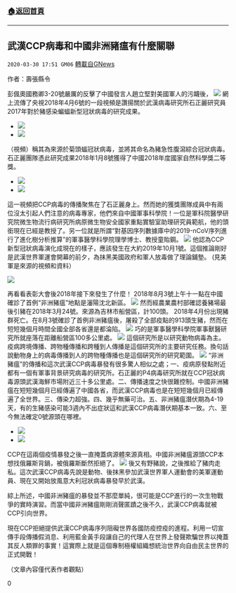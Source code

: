 ###  [:house:返回首頁](https://github.com/ourhimalayas/txt)
---

## 武漢CCP病毒和中國非洲豬瘟有什麼關聯
`2020-03-30 17:51 GM06` [轉載自GNews](https://gnews.org/zh-hant/157482/)

作者：壽張縣令

彭偑奧國務卿3-20號嚴厲的反擊了中國發言人趙立堅對美國軍人的污衊後，
![](https://s3-ap-northeast-1.amazonaws.com/news.guo.offload.media/wp-content/uploads/2020/03/30174054/1-155.png)
網上流傳了央視2018年4月6號的一段視頻是讚揚關於武漢病毒研究所石正麗研究員2017年對於豬感染蝙蝠新型冠狀病毒的研究成果。

- ![](https://s3-ap-northeast-1.amazonaws.com/news.guo.offload.media/wp-content/uploads/2020/03/30174016/2-109.png)
- ![](https://s3-ap-northeast-1.amazonaws.com/news.guo.offload.media/wp-content/uploads/2020/03/30174039/3-2-32.png)


（視頻）稱其為來源於菊頭蝠冠狀病毒，並將其命名為豬急性腹瀉綜合冠狀病毒。石正麗團隊憑此研究成果2018年1月8號獲得了中國2018年度國家自然科學獎二等獎。

- ![](https://s3-ap-northeast-1.amazonaws.com/news.guo.offload.media/wp-content/uploads/2020/03/30174339/5-45.png)
- ![](https://s3-ap-northeast-1.amazonaws.com/news.guo.offload.media/wp-content/uploads/2020/03/30174306/34-2.png)


這一視頻把CCP病毒的傳播聚焦在了石正麗身上。然而她的獲獎團隊成員中有兩位沒太引起人們注意的病毒專家，他們來自中國軍事科學院！一位是軍科院醫學研究院微生物流行病研究所病原微生物安全國家重點實驗室助理研究員範航，他的頭銜現在已經是教授了。另一位就是所謂“對基因序列數據庫中的2019-nCoV序列進行了進化樹分析推算”的軍事醫學科學院理學博士、教授童貽鋼。
![](https://s3-ap-northeast-1.amazonaws.com/news.guo.offload.media/wp-content/uploads/2020/03/30174250/6-41.png)
他認為CCP新型冠狀病毒演化成現在的樣子，應該發生在大約2019年10月1號。這個推論剛好是武漢世界軍運會開幕的前夕，為抹黑美國政府和軍人放毒做了理論鋪墊。 (見美軍是來源的視頻和資料）

![](https://s3-ap-northeast-1.amazonaws.com/news.guo.offload.media/wp-content/uploads/2020/03/30174329/7-2-16.png)

再看看表彰大會後2018年接下來發生了什麼！ 2018年8月3號上午十一點在中國確診了首例“非洲豬瘟”地點是瀋陽沈北新區。
![](https://s3-ap-northeast-1.amazonaws.com/news.guo.offload.media/wp-content/uploads/2020/03/30174502/8-24.png)
然而經農業農村部確認養豬場最後引豬在2018年3月24號。來源為吉林市船營區，計100頭。 2018年4月份出現豬群死亡。在8月3號確診了首例非洲豬瘟後，屠殺了全部疫點的913頭生豬，然而在短短幾個月時間全國全部各省還是都淪陷。
![](https://s3-ap-northeast-1.amazonaws.com/news.guo.offload.media/wp-content/uploads/2020/03/30174521/9-8.jpg)
巧的是軍事醫學科學院軍事獸醫研究所就座落在距離船營區100多公里處。
![](https://s3-ap-northeast-1.amazonaws.com/news.guo.offload.media/wp-content/uploads/2020/03/30174718/11-24.png)
這個研究所是以研究動物病毒為主。疫病跨境傳播、跨物種傳播和跨種到人傳播是這個研究所的主要研究任務。換句話說動物身上的病毒傳播到人的跨物種傳播也是這個硏究所的研究範圍。
![](https://s3-ap-northeast-1.amazonaws.com/news.guo.offload.media/wp-content/uploads/2020/03/30174704/12-12.png)
“非洲豬瘟”的傳播和這次武漢CCP病毒暴發有很多驚人相似之處；一、疫病原發點附近都有一個有軍事背景研究病毒的研究所。石正麗的P4病毒研究所就在CCP冠狀病毒源頭武漢海鮮市場附近三十多公里處。二、傳播速度之快很難控制。中國非洲豬瘟在短短幾個月已經傳遍了中國各省，而武漢CCP病毒也是在短短幾個月已經傳遍了全世界。三、傳染力超強。四、幾乎無藥可治。五、非洲豬瘟潛伏期為4-19天，有的生豬感染可能3週內不出症狀這和武漢CCP病毒潛伏期基本一致。六、至今無法確定0號源頭在哪裡。

- ![](https://s3-ap-northeast-1.amazonaws.com/news.guo.offload.media/wp-content/uploads/2020/03/30174807/13-2.jpg)
- ![](https://s3-ap-northeast-1.amazonaws.com/news.guo.offload.media/wp-content/uploads/2020/03/30174749/14-3.jpg)


CCP在這兩個疫情暴發之後一直掩蓋病源體來源真相。中國非洲豬瘟源頭CCP本想找俄羅斯背鍋，被俄羅斯斷然拒絕了。
![](https://s3-ap-northeast-1.amazonaws.com/news.guo.offload.media/wp-content/uploads/2020/03/30174834/56.png)
後又有野豬說，之後推給了豬肉走私。這次武漢CCP病毒先說是動物、後抹黑參加武漢世界軍人運動會的美軍運動員、現在又開始放風意大利冠狀病毒暴發早於武漢。

綜上所述，中國非洲豬瘟的暴發並不那麼單純，很可能是CCP進行的一次生物戰爭的實時演習。而當中國非洲豬瘟剛剛消聲匿蹟之後不久，武漢CCP病毒就被CCP引向世界。

現在CCP拒絕提供武漢CCP病毒序列阻礙世界各國防疫控疫的進程。利用一切宣傳手段傳播假消息、利用藍金黃手段讓自己的代理人在世界上發聲欺騙世界以掩蓋其反人類罪的事實！這實際上就是這個專制極權組織想統治世界向自由民主世界的正式開戰！

（文章內容僅代表作者觀點）

0
